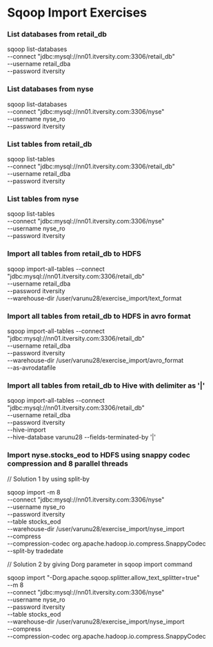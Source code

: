 # Sqoop Import Exercises

### List databases from retail_db
sqoop list-databases \
--connect "jdbc:mysql://nn01.itversity.com:3306/retail_db" \
--username retail_dba \
--password itversity 

### List databases from nyse
sqoop list-databases \
--connect "jdbc:mysql://nn01.itversity.com:3306/nyse" \
--username nyse_ro \
--password itversity 

### List tables from retail_db
sqoop list-tables \
--connect "jdbc:mysql://nn01.itversity.com:3306/retail_db" \
--username retail_dba \
--password itversity 

### List tables from nyse
sqoop list-tables \
--connect "jdbc:mysql://nn01.itversity.com:3306/nyse" \
--username nyse_ro \
--password itversity 

### Import all tables from retail_db to HDFS
sqoop import-all-tables --connect "jdbc:mysql://nn01.itversity.com:3306/retail_db" \
--username retail_dba \
--password itversity \
--warehouse-dir /user/varunu28/exercise_import/text_format 

### Import all tables from retail_db to HDFS in avro format
sqoop import-all-tables --connect "jdbc:mysql://nn01.itversity.com:3306/retail_db" \
--username retail_dba \
--password itversity \
--warehouse-dir /user/varunu28/exercise_import/avro_format \
--as-avrodatafile

### Import all tables from retail_db to Hive with delimiter as '|'
sqoop import-all-tables --connect "jdbc:mysql://nn01.itversity.com:3306/retail_db" \
--username retail_dba \
--password itversity \
--hive-import \
--hive-database varunu28
--fields-terminated-by '|'

### Import nyse.stocks_eod to HDFS using snappy codec compression and 8 parallel threads
// Solution 1 by using split-by 

sqoop import -m 8 \
--connect "jdbc:mysql://nn01.itversity.com:3306/nyse" \
--username nyse_ro \
--password itversity \
--table stocks_eod \
--warehouse-dir /user/varunu28/exercise_import/nyse_import \
--compress \
--compression-codec org.apache.hadoop.io.compress.SnappyCodec \
--split-by tradedate

// Solution 2 by giving Dorg parameter in sqoop import command 

sqoop import "-Dorg.apache.sqoop.splitter.allow_text_splitter=true" \
--m 8 \
--connect "jdbc:mysql://nn01.itversity.com:3306/nyse" \
--username nyse_ro \
--password itversity \
--table stocks_eod \
--warehouse-dir /user/varunu28/exercise_import/nyse_import \
--compress \
--compression-codec org.apache.hadoop.io.compress.SnappyCodec 
